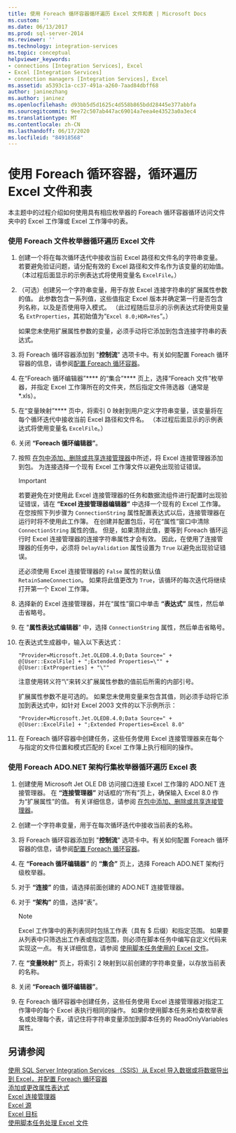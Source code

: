 ```yaml
---
title: 使用 Foreach 循环容器循环遍历 Excel 文件和表 | Microsoft Docs
ms.custom: ''
ms.date: 06/13/2017
ms.prod: sql-server-2014
ms.reviewer: ''
ms.technology: integration-services
ms.topic: conceptual
helpviewer_keywords:
- connections [Integration Services], Excel
- Excel [Integration Services]
- connection managers [Integration Services], Excel
ms.assetid: a5393c1a-cc37-491a-a260-7aad84dbff68
author: janinezhang
ms.author: janinez
ms.openlocfilehash: d93bb5d5d1625c4d558b865bdd28445e377abbfa
ms.sourcegitcommit: 9ee72c507ab447ac69014a7eea4e43523a0a3ec4
ms.translationtype: MT
ms.contentlocale: zh-CN
ms.lasthandoff: 06/17/2020
ms.locfileid: "84918568"
---
```

# <a name="loop-through-excel-files-and-tables-by-using-a-foreach-loop-container"></a>使用 Foreach 循环容器，循环遍历 Excel 文件和表
  本主题中的过程介绍如何使用具有相应枚举器的 Foreach 循环容器循环访问文件夹中的 Excel 工作簿或 Excel 工作簿中的表。  
  
### <a name="to-loop-through-excel-files-by-using-the-foreach-file-enumerator"></a>使用 Foreach 文件枚举器循环遍历 Excel 文件  
  
1.  创建一个将在每次循环迭代中接收当前 Excel 路径和文件名的字符串变量。 若要避免验证问题，请分配有效的 Excel 路径和文件名作为该变量的初始值。 （本过程后面显示的示例表达式将使用变量名 `ExcelFile`。）  
  
2.  （可选）创建另一个字符串变量，用于存放 Excel 连接字符串的扩展属性参数的值。 此参数包含一系列值，这些值指定 Excel 版本并确定第一行是否包含列名称，以及是否使用导入模式。 （此过程随后显示的示例表达式将使用变量名 `ExtProperties`，其初始值为“`Excel 8.0;HDR=Yes`”。）  
  
     如果您未使用扩展属性参数的变量，必须手动将它添加到包含连接字符串的表达式。  
  
3.  将 Foreach 循环容器添加到 "**控制流**" 选项卡中。有关如何配置 Foreach 循环容器的信息，请参阅[配置 Foreach 循环容器](foreach-loop-container.md)。  
  
4.  在“Foreach 循环编辑器”**** 的“集合”**** 页上，选择“Foreach 文件”枚举器，并指定 Excel 工作簿所在的文件夹，然后指定文件筛选器（通常是 *.xls）。  
  
5.  在“变量映射”**** 页中，将索引 0 映射到用户定义字符串变量，该变量将在每个循环迭代中接收当前 Excel 路径和文件名。 （本过程后面显示的示例表达式将使用变量名 `ExcelFile`。）  
  
6.  关闭 **“Foreach 循环编辑器”**。  
  
7.  按照 [在包中添加、删除或共享连接管理器](../add-delete-or-share-a-connection-manager-in-a-package.md)中所述，将 Excel 连接管理器添加到包。 为连接选择一个现有 Excel 工作簿文件以避免出现验证错误。  
  
    > [!IMPORTANT]  
    >  若要避免在对使用此 Excel 连接管理器的任务和数据流组件进行配置时出现验证错误，请在 **“Excel 连接管理器编辑器”** 中选择一个现有的 Excel 工作簿。 在您按照下列步骤为 `ConnectionString` 属性配置表达式以后，连接管理器在运行时将不使用此工作簿。 在创建并配置包后，可在“属性”窗口中清除 `ConnectionString` 属性的值。 但是，如果清除此值，要等到 Foreach 循环运行时 Excel 连接管理器的连接字符串属性才会有效。 因此，在使用了连接管理器的任务中，必须将 `DelayValidation` 属性设置为 `True` 以避免出现验证错误。  
    >   
    >  还必须使用 Excel 连接管理器的 `False` 属性的默认值 `RetainSameConnection`。 如果将此值更改为 `True`，该循环的每次迭代将继续打开第一个 Excel 工作簿。  
  
8.  选择新的 Excel 连接管理器，并在“属性”窗口中单击 **“表达式”** 属性，然后单击省略号。  
  
9. 在 "**属性表达式编辑器**" 中，选择 `ConnectionString` 属性，然后单击省略号。  
  
10. 在表达式生成器中，输入以下表达式：  
  
    ```  
    "Provider=Microsoft.Jet.OLEDB.4.0;Data Source=" +  @[User::ExcelFile] + ";Extended Properties=\"" + @[User::ExtProperties] + "\""  
    ```  
  
     注意使用转义符“\\”来转义扩展属性参数的值前后所需的内部引号。  
  
     扩展属性参数不是可选的。 如果您未使用变量来包含其值，则必须手动将它添加到表达式中，如针对 Excel 2003 文件的以下示例所示：  
  
    ```  
    "Provider=Microsoft.Jet.OLEDB.4.0;Data Source=" +  @[User::ExcelFile] + ";Extended Properties=Excel 8.0"  
    ```  
  
11. 在 Foreach 循环容器中创建任务，这些任务使用 Excel 连接管理器来在每个与指定的文件位置和模式匹配的 Excel 工作簿上执行相同的操作。  
  
### <a name="to-loop-through-excel-tables-by-using-the-foreach-adonet-schema-rowset-enumerator"></a>使用 Foreach ADO.NET 架构行集枚举器循环遍历 Excel 表  
  
1.  创建使用 Microsoft Jet OLE DB 访问接口连接 Excel 工作簿的 ADO.NET 连接管理器。 在 **“连接管理器”** 对话框的“所有”页上，确保输入 Excel 8.0 作为“扩展属性”的值。 有关详细信息，请参阅 [在包中添加、删除或共享连接管理器](../add-delete-or-share-a-connection-manager-in-a-package.md)。  
  
2.  创建一个字符串变量，用于在每次循环迭代中接收当前表的名称。  
  
3.  将 Foreach 循环容器添加到 "**控制流**" 选项卡中。有关如何配置 Foreach 循环容器的信息，请参阅[配置 Foreach 循环容器](foreach-loop-container.md)。  
  
4.  在 **“Foreach 循环编辑器”** 的 **“集合”** 页上，选择 Foreach ADO.NET 架构行级枚举器。  
  
5.  对于 **“连接”** 的值，请选择前面创建的 ADO.NET 连接管理器。  
  
6.  对于 **“架构”** 的值，选择“表”。  
  
    > [!NOTE]  
    >  Excel 工作簿中的表列表同时包括工作表（具有 $ 后缀）和指定范围。 如果要从列表中只筛选出工作表或指定范围，则必须在脚本任务中编写自定义代码来实现这一点。 有关详细信息，请参阅 [使用脚本任务使用的 Excel 文件](script-task.md)。  
  
7.  在 **“变量映射”** 页上，将索引 2 映射到以前创建的字符串变量，以存放当前表的名称。  
  
8.  关闭 **“Foreach 循环编辑器”**。  
  
9. 在 Foreach 循环容器中创建任务，这些任务使用 Excel 连接管理器对指定工作簿中的每个 Excel 表执行相同的操作。 如果你使用脚本任务来检查枚举表名或处理每个表，请记住将字符串变量添加到脚本任务的 ReadOnlyVariables 属性。  
  
## <a name="see-also"></a>另请参阅  
 [使用 SQL Server Integration Services （SSIS）从 Excel 导入数据或将数据导出到 Excel，并](../load-data-to-from-excel-with-ssis.md)[配置 Foreach 循环容器](foreach-loop-container.md)   
 [添加或更改属性表达式](../expressions/add-or-change-a-property-expression.md)   
 [Excel 连接管理器](../connection-manager/excel-connection-manager.md)   
 [Excel 源](../data-flow/excel-source.md)   
 [Excel 目标](../data-flow/excel-destination.md)   
 [使用脚本任务处理 Excel 文件](script-task.md)  
  
  
